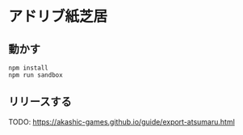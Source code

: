 # アドリブ紙芝居

## 動かす

```
npm install
npm run sandbox
```

## リリースする

TODO: https://akashic-games.github.io/guide/export-atsumaru.html
